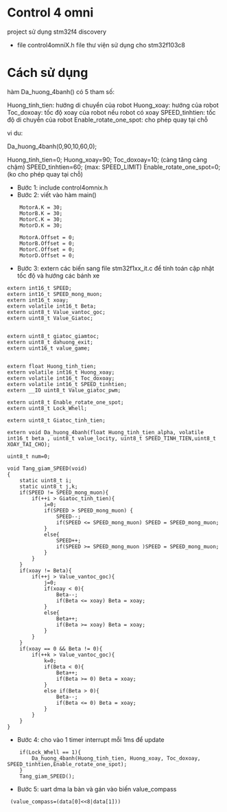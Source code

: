 # Control 4 omni 
project sử dụng stm32f4 discovery

* file control4omniX.h
file thư viện sử dụng cho stm32f103c8

# Cách sử dụng

hàm Da_huong_4banh() có 5 tham số:

Huong_tinh_tien: hướng di chuyển của robot
Huong_xoay: hướng của robot
Toc_doxoay: tốc độ xoay của robot nếu robot có xoay
SPEED_tinhtien: tốc độ di chuyển của robot
Enable_rotate_one_spot: cho phép quay tại chỗ


vi du:

Da_huong_4banh(0,90,10,60,0);

Huong_tinh_tien=0;
Huong_xoay=90;
Toc_doxoay=10;				(càng tăng càng chậm)
SPEED_tinhtien=60;			(max: SPEED_LIMIT)
Enable_rotate_one_spot=0;	(ko cho phép quay tại chỗ)


* Bước 1: include control4omnix.h
* Bước 2: viết vào hàm main()
```
  	MotorA.K = 30;
	MotorB.K = 30;
	MotorC.K = 30;
	MotorD.K = 30;

	MotorA.Offset = 0;
	MotorB.Offset = 0;
	MotorC.Offset = 0;
	MotorD.Offset = 0;
```
* Bước 3: extern các biến sang file stm32f1xx_it.c để tính toán cập nhật tốc độ và hướng các bánh xe
```
extern int16_t SPEED;
extern int16_t SPEED_mong_muon;
extern int16_t xoay;
extern volatile int16_t Beta;
extern uint8_t Value_vantoc_goc;
extern uint8_t Value_Giatoc;


extern uint8_t giatoc_giamtoc;
extern uint8_t dahuong_exit;
extern uint16_t value_game;


extern float Huong_tinh_tien;
extern volatile int16_t Huong_xoay;
extern volatile int16_t Toc_doxoay;
extern volatile int16_t SPEED_tinhtien;
extern __IO uint8_t Value_giatoc_pwm;

extern uint8_t Enable_rotate_one_spot;
extern uint8_t Lock_Whell;

extern uint8_t Giatoc_tinh_tien;

extern void Da_huong_4banh(float Huong_tinh_tien_alpha, volatile int16_t beta , uint8_t value_locity, uint8_t SPEED_TINH_TIEN,uint8_t XOAY_TAI_CHO);

uint8_t num=0;

void Tang_giam_SPEED(void)
{
	static uint8_t i;
	static uint8_t j,k;
	if(SPEED != SPEED_mong_muon){
		if(++i > Giatoc_tinh_tien){
			i=0;
			if(SPEED > SPEED_mong_muon) {
				SPEED--;
				if(SPEED <= SPEED_mong_muon) SPEED = SPEED_mong_muon;
			}
			else{
				SPEED++;
				if(SPEED >= SPEED_mong_muon )SPEED = SPEED_mong_muon;
			}
		}
	}
	if(xoay != Beta){
		if(++j > Value_vantoc_goc){
			j=0;
			if(xoay < 0){
				Beta--;
				if(Beta <= xoay) Beta = xoay;
			}
			else{
				Beta++;
				if(Beta >= xoay) Beta = xoay;
			}
		}
	}
	if(xoay == 0 && Beta != 0){
		if(++k > Value_vantoc_goc){
			k=0;
			if(Beta < 0){
				Beta++;
				if(Beta >= 0) Beta = xoay;
			}
			else if(Beta > 0){
				Beta--;
				if(Beta <= 0) Beta = xoay;
			}
		}
	}
}
```
* Bước 4: cho vào 1 timer interrupt mỗi 1ms để update
```
	if(Lock_Whell == 1){
		Da_huong_4banh(Huong_tinh_tien, Huong_xoay, Toc_doxoay, SPEED_tinhtien,Enable_rotate_one_spot);
	}
	Tang_giam_SPEED();
```
* Bước 5: uart dma la bàn và gán vào biến value_compass
```
 (value_compass=(data[0]<<8|data[1]))
```


